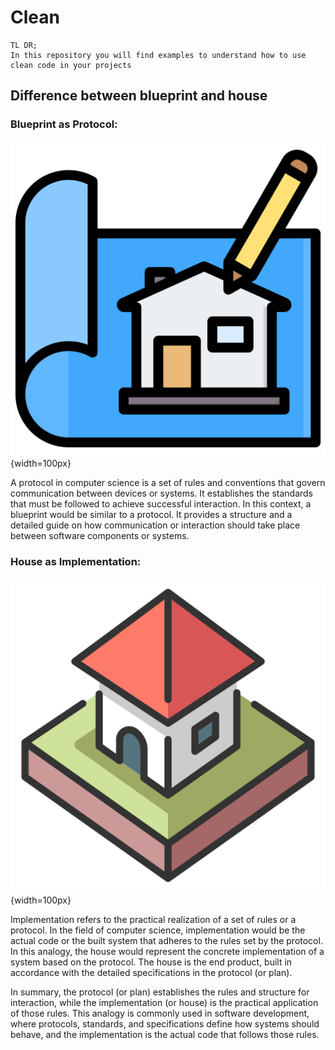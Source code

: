 
# Clean

```
TL DR;
In this repository you will find examples to understand how to use clean code in your projects

```

## Difference between blueprint and house

### Blueprint as Protocol:
![imagen clean architecture](README/blueprint.png){width=100px}

A protocol in computer science is a set of rules and conventions that govern communication between devices or systems. It establishes the standards that must be followed to achieve successful interaction.
In this context, a blueprint would be similar to a protocol. It provides a structure and a detailed guide on how communication or interaction should take place between software components or systems.

### House as Implementation:
![imagen clean architecture](README/house.png){width=100px}

Implementation refers to the practical realization of a set of rules or a protocol. In the field of computer science, implementation would be the actual code or the built system that adheres to the rules set by the protocol.
In this analogy, the house would represent the concrete implementation of a system based on the protocol. The house is the end product, built in accordance with the detailed specifications in the protocol (or plan).

In summary, the protocol (or plan) establishes the rules and structure for interaction, while the implementation (or house) is the practical application of those rules. This analogy is commonly used in software development, where protocols, standards, and specifications define how systems should behave, and the implementation is the actual code that follows those rules.
